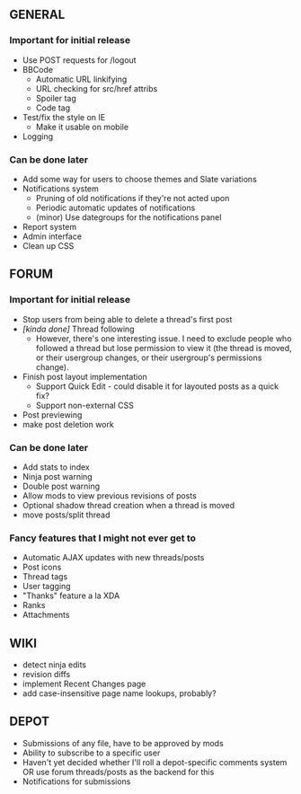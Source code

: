 ## GENERAL

### Important for initial release

* Use POST requests for /logout
* BBCode
	* Automatic URL linkifying
	* URL checking for src/href attribs
	* Spoiler tag
	* Code tag
* Test/fix the style on IE
	* Make it usable on mobile
* Logging

### Can be done later

* Add some way for users to choose themes and Slate variations
* Notifications system
	* Pruning of old notifications if they're not acted upon
	* Periodic automatic updates of notifications
	* (minor) Use dategroups for the notifications panel
* Report system
* Admin interface
* Clean up CSS


## FORUM

### Important for initial release

* Stop users from being able to delete a thread's first post
* *[kinda done]* Thread following
	* However, there's one interesting issue. I need to exclude people who
	  followed a thread but lose permission to view it (the thread is moved,
	  or their usergroup changes, or their usergroup's permissions change).
* Finish post layout implementation
	* Support Quick Edit - could disable it for layouted posts as a quick fix?
	* Support non-external CSS
* Post previewing
* make post deletion work

### Can be done later

* Add stats to index
* Ninja post warning
* Double post warning
* Allow mods to view previous revisions of posts
* Optional shadow thread creation when a thread is moved
* move posts/split thread

### Fancy features that I might not ever get to

* Automatic AJAX updates with new threads/posts
* Post icons
* Thread tags
* User tagging
* "Thanks" feature a la XDA
* Ranks
* Attachments


## WIKI

* detect ninja edits
* revision diffs
* implement Recent Changes page
* add case-insensitive page name lookups, probably?


## DEPOT

* Submissions of any file, have to be approved by mods
* Ability to subscribe to a specific user
* Haven't yet decided whether I'll roll a depot-specific comments system OR use forum threads/posts as the backend for this
* Notifications for submissions
